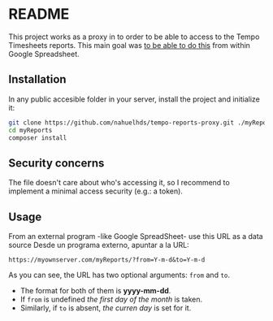 # README #

This project works as a proxy in to order to be able to access to the Tempo Timesheets reports.
This main goal was [to be able to do this](http://blog.tempo.io/2012/creating-excel-reports-using-high-level-permissions-api-export/) from within Google Spreadsheet.

## Installation

In any public accesible folder in your server, install the project and initialize it:

```sh
git clone https://github.com/nahuelhds/tempo-reports-proxy.git ./myReports
cd myReports
composer install
```

## Security concerns

The file doesn't care about who's accessing it, so I recommend to implement a minimal access security (e.g.: a token).

## Usage

From an external program -like Google SpreadSheet- use this URL as a data source
Desde un programa externo, apuntar a la URL:

```
https://myownserver.com/myReports/?from=Y-m-d&to=Y-m-d
```

As you can see, the URL has two optional arguments: `from` and `to`.
* The format for both of them is **yyyy-mm-dd**.
* If `from` is undefined *the first day of the month* is taken.
* Similarly, if `to` is absent, *the curren day* is set for it.
